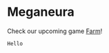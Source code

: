 # **Meganeura**

Check our upcoming game [Farm](http://meganeuragames.com/farm)!

```markdown
Hello
```